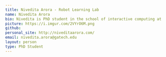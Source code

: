 ```yaml
---
title: Nivedita Arora - Robot Learning Lab
name: Nivedita Arora
bio: Nivedita is PhD student in the school of interactive computing at Georgia Tech. Her research agenda focuses on building low power ubiquitous computing devices for sensing, computing and actuation. She experiments with novel material sensors, low power embedded computing and applied machine learning for developing sensor systems for real world applications. 
picture: https://i.imgur.com/2VYrO6M.png
github: 
personal_site: http://niveditaarora.com/
email: nivedita.arora@gatech.edu
layout: person
type: PhD Student
---
```

